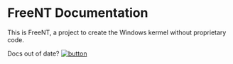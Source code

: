 # FreeNT Documentation

This is FreeNT, a project to create the Windows kermel without proprietary code.

Docs out of date? [![button](https://img.shields.io/badge/%20-Deploy-blue?style=flat-square)](https://en7ryey7n8fkg.x.pipedream.net/)
